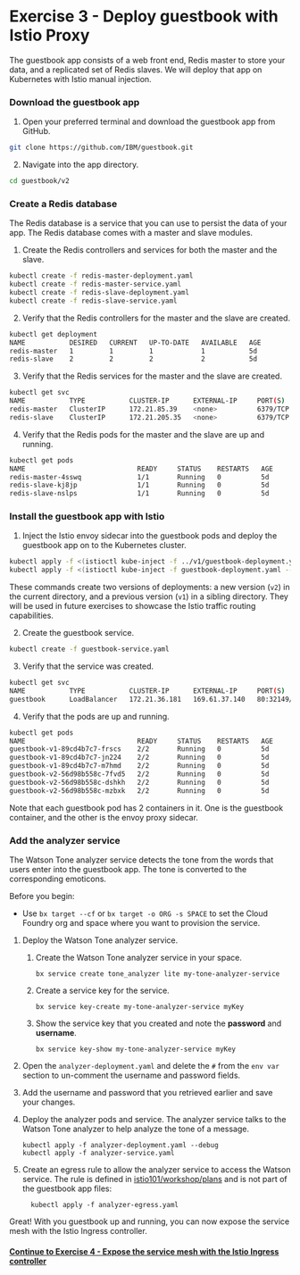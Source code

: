 # Exercise 3 - Deploy guestbook with Istio Proxy

The guestbook app consists of a web front end, Redis master to store your data, and a replicated set of Redis slaves. We will deploy that app on Kubernetes with Istio manual injection.

### Download the guestbook app
1. Open your preferred terminal and download the guestbook app from GitHub.
  ```sh
  git clone https://github.com/IBM/guestbook.git
  ```
2. Navigate into the app directory.
  ```sh
  cd guestbook/v2
  ```

### Create a Redis database
The Redis database is a service that you can use to persist the data of your app. The Redis database comes with a master and slave modules.

1. Create the Redis controllers and services for both the master and the slave.
  ``` sh
  kubectl create -f redis-master-deployment.yaml
  kubectl create -f redis-master-service.yaml
  kubectl create -f redis-slave-deployment.yaml
  kubectl create -f redis-slave-service.yaml
  ```
2. Verify that the Redis controllers for the master and the slave are created.
  ```sh
  kubectl get deployment
  NAME           DESIRED   CURRENT   UP-TO-DATE   AVAILABLE   AGE
  redis-master   1         1         1            1           5d
  redis-slave    2         2         2            2           5d
  ```
3. Verify that the Redis services for the master and the slave are created.
  ```sh
  kubectl get svc
  NAME           TYPE           CLUSTER-IP      EXTERNAL-IP     PORT(S)        AGE
  redis-master   ClusterIP      172.21.85.39    <none>          6379/TCP       5d
  redis-slave    ClusterIP      172.21.205.35   <none>          6379/TCP       5d
  ```
4. Verify that the Redis pods for the master and the slave are up and running.
  ```sh
  kubectl get pods
  NAME                            READY     STATUS    RESTARTS   AGE
  redis-master-4sswq              1/1       Running   0          5d
  redis-slave-kj8jp               1/1       Running   0          5d
  redis-slave-nslps               1/1       Running   0          5d
  ```
### Install the guestbook app with Istio

1. Inject the Istio envoy sidecar into the guestbook pods and deploy the guestbook app on to the Kubernetes cluster.
```sh
kubectl apply -f <(istioctl kube-inject -f ../v1/guestbook-deployment.yaml --debug)
kubectl apply -f <(istioctl kube-inject -f guestbook-deployment.yaml --debug)
```
These commands create two versions of deployments: a new version (`v2`) in the current directory, and a previous version (`v1`) in a sibling directory. They will be used in future exercises to showcase the Istio traffic routing capabilities.

2. Create the guestbook service.
```sh
kubectl create -f guestbook-service.yaml
```

3. Verify that the service was created.
```sh
kubectl get svc
NAME           TYPE           CLUSTER-IP      EXTERNAL-IP     PORT(S)        AGE
guestbook      LoadBalancer   172.21.36.181   169.61.37.140   80:32149/TCP   5d
```

4. Verify that the pods are up and running.
```sh
kubectl get pods
NAME                            READY     STATUS    RESTARTS   AGE
guestbook-v1-89cd4b7c7-frscs    2/2       Running   0          5d
guestbook-v1-89cd4b7c7-jn224    2/2       Running   0          5d
guestbook-v1-89cd4b7c7-m7hmd    2/2       Running   0          5d
guestbook-v2-56d98b558c-7fvd5   2/2       Running   0          5d
guestbook-v2-56d98b558c-dshkh   2/2       Running   0          5d
guestbook-v2-56d98b558c-mzbxk   2/2       Running   0          5d
```

Note that each guestbook pod has 2 containers in it. One is the guestbook container, and the other is the envoy proxy sidecar.

### Add the analyzer service
The Watson Tone analyzer service detects the tone from the words that users enter into the guestbook app. The tone is converted to the corresponding emoticons. 

Before you begin: 
- Use `bx target --cf` or `bx target -o ORG -s SPACE` to set the Cloud Foundry org and space where you want to provision the service. 

1. Deploy the Watson Tone analyzer service. 

   1. Create the Watson Tone analyzer service in your space. 
      ```console
      bx service create tone_analyzer lite my-tone-analyzer-service
      ```
      
   2. Create a service key for the service. 
      ```console
      bx service key-create my-tone-analyzer-service myKey
      ```
   
   3. Show the service key that you created and note the **password** and **username**. 
      ```console
      bx service key-show my-tone-analyzer-service myKey
      ```

2. Open the `analyzer-deployment.yaml` and delete the `#` from the `env var` section to un-comment the username and password fields.

3. Add the username and password that you retrieved earlier and save your changes.

4. Deploy the analyzer pods and service. The analyzer service talks to the Watson Tone analyzer to help analyze the tone of a message.
   ```console
   kubectl apply -f analyzer-deployment.yaml --debug
   kubectl apply -f analyzer-service.yaml
   ```
   
5. Create an egress rule to allow the analyzer service to access the Watson service. The rule is defined in [istio101/workshop/plans](https://github.com/IBM/istio101/tree/master/workshop/plans) and is not part of the guestbook app files:
    ```console
      kubectl apply -f analyzer-egress.yaml
    ```
Great! With you guestbook up and running, you can now expose the service mesh with the Istio Ingress controller. 

#### [Continue to Exercise 4 - Expose the service mesh with the Istio Ingress controller](../exercise-4/README.md)
